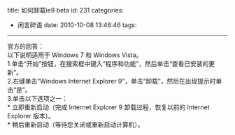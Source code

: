 title: 如何卸载ie9 beta
id: 231
categories:
  - 闲言碎语
date: 2010-10-08 13:46:46
tags:
---

官方的回答：
</br>以下说明适用于 Windows 7 和 Windows Vista。
</br> 1.单击“开始”按钮，在搜索框中键入“程序和功能”，然后单击“查看已安装的更新”。
</br> 2.右键单击“Windows Internet Explorer 9”，单击“卸载”，然后在出现提示时单击“是”。
</br> 3.单击以下选项之一：
</br> * 立即重新启动（完成 Internet Explorer 9 卸载过程，恢复以前的 Internet Explorer 版本）。
</br> * 稍后重新启动（等待您关闭或重新启动计算机）。